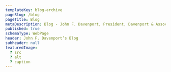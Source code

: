 ```yaml
---
templateKey: blog-archive
pageSlug: /blog
pageTitle: Blog
metaDescription: Blog - John F. Davenport, President, Davenport & Associates
published: true
schemaType: WebPage
header: John F. Davenport’s Blog
subheader: null
featuredImage:
  ? src
  ? alt
  ? caption
---
```

